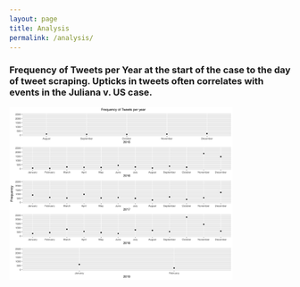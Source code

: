 ```yaml
---
layout: page
title: Analysis
permalink: /analysis/
---
```



### Frequency of Tweets per Year at the start of the case to the day of tweet scraping. Upticks in tweets often correlates with events in the Juliana v. US case.

<img src="assets/Rplot02.jpg" alt="tweetfrequency" style="width: 400px;"/>  <br>
